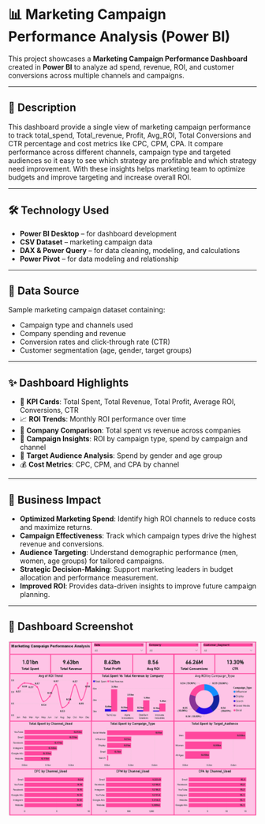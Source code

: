 # 📊 Marketing Campaign Performance Analysis (Power BI)

This project showcases a **Marketing Campaign Performance Dashboard** created in **Power BI** to analyze ad spend, revenue, ROI, and customer conversions across multiple channels and campaigns.  

---

## 📖 Description
This dashboard provide a single view of marketing campaign performance to track total_spend, Total_revenue, Profit, Avg_ROI, Total Conversions and CTR percentage and cost metrics like CPC, CPM, CPA. It compare performance across different channels, campaign type and targeted audiences so it easy to see which strategy are profitable and which strategy need improvement. With these insights helps marketing team to optimize budgets and improve targeting and increase overall ROI.

---

## 🛠 Technology Used
- **Power BI Desktop** – for dashboard development  
- **CSV Dataset** – marketing campaign data  
- **DAX & Power Query** – for data cleaning, modeling, and calculations
- **Power Pivot** – for data modeling and relationship  

---

## 📂 Data Source
Sample marketing campaign dataset containing:  
- Campaign type and channels used  
- Company spending and revenue  
- Conversion rates and click-through rate (CTR)  
- Customer segmentation (age, gender, target groups)  

---

## ✨ Dashboard Highlights
- 📌 **KPI Cards**: Total Spent, Total Revenue, Total Profit, Average ROI, Conversions, CTR  
- 📈 **ROI Trends**: Monthly ROI performance over time  
- 🏢 **Company Comparison**: Total spent vs revenue across companies  
- 🎯 **Campaign Insights**: ROI by campaign type, spend by campaign and channel  
- 👥 **Target Audience Analysis**: Spend by gender and age group  
- 💰 **Cost Metrics**: CPC, CPM, and CPA by channel  

---

## 💼 Business Impact
- **Optimized Marketing Spend**: Identify high ROI channels to reduce costs and maximize returns.  
- **Campaign Effectiveness**: Track which campaign types drive the highest revenue and conversions.  
- **Audience Targeting**: Understand demographic performance (men, women, age groups) for tailored campaigns.  
- **Strategic Decision-Making**: Support marketing leaders in budget allocation and performance measurement.  
- **Improved ROI**: Provides data-driven insights to improve future campaign planning.  

---

## 📸 Dashboard Screenshot
![Marketing Campaign Dashboard](https://github.com/Afjal-khan/Marketing-Performance-Analysis-Dashboard/blob/main/Marketing%20campaign%20performance%20analysis%20dashboard.png)
